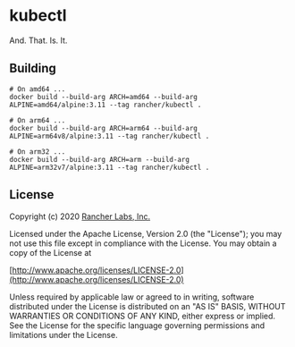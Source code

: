 # kubectl

And. That. Is. It.

## Building

```shell script
# On amd64 ...
docker build --build-arg ARCH=amd64 --build-arg ALPINE=amd64/alpine:3.11 --tag rancher/kubectl .
```

```shell script
# On arm64 ...
docker build --build-arg ARCH=arm64 --build-arg ALPINE=arm64v8/alpine:3.11 --tag rancher/kubectl .
```

```shell script
# On arm32 ...
docker build --build-arg ARCH=arm --build-arg ALPINE=arm32v7/alpine:3.11 --tag rancher/kubectl .
```

## License
Copyright (c) 2020 [Rancher Labs, Inc.](http://rancher.com)

Licensed under the Apache License, Version 2.0 (the "License");
you may not use this file except in compliance with the License.
You may obtain a copy of the License at

[http://www.apache.org/licenses/LICENSE-2.0](http://www.apache.org/licenses/LICENSE-2.0)

Unless required by applicable law or agreed to in writing, software
distributed under the License is distributed on an "AS IS" BASIS,
WITHOUT WARRANTIES OR CONDITIONS OF ANY KIND, either express or implied.
See the License for the specific language governing permissions and
limitations under the License.

